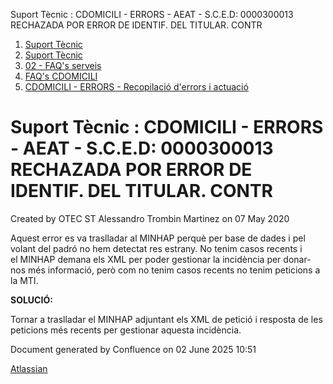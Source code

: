 Suport Tècnic : CDOMICILI - ERRORS - AEAT - S.C.E.D: 0000300013 RECHAZADA POR ERROR DE IDENTIF. DEL TITULAR. CONTR  

1.  [Suport Tècnic](index.html)
2.  [Suport Tècnic](13893782.html)
3.  [02 - FAQ's serveis](26313393.html)
4.  [FAQ's CDOMICILI](28705548.html)
5.  [CDOMICILI - ERRORS - Recopilació d'errors i actuació](36340023.html)

Suport Tècnic : CDOMICILI - ERRORS - AEAT - S.C.E.D: 0000300013 RECHAZADA POR ERROR DE IDENTIF. DEL TITULAR. CONTR
==================================================================================================================

Created by OTEC ST Alessandro Trombin Martinez on 07 May 2020

Aquest error es va traslladar al MINHAP perquè per base de dades i pel volant del padró no hem detectat res estrany. No tenim casos recents i el MINHAP demana els XML per poder gestionar la incidència per donar-nos més informació, però com no tenim casos recents no tenim peticions a la MTI.

**SOLUCIÓ:**

Tornar a traslladar el MINHAP adjuntant els XML de petició i resposta de les peticions més recents per gestionar aquesta incidència.

Document generated by Confluence on 02 June 2025 10:51

[Atlassian](http://www.atlassian.com/)